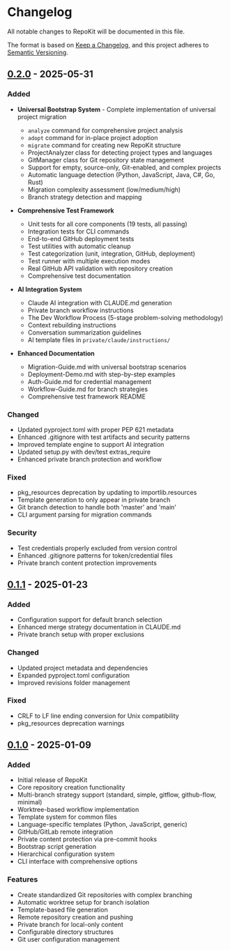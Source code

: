 # Changelog

All notable changes to RepoKit will be documented in this file.

The format is based on [Keep a Changelog](https://keepachangelog.com/en/1.0.0/),
and this project adheres to [Semantic Versioning](https://semver.org/spec/v2.0.0.html).

## [0.2.0] - 2025-05-31

### Added
- **Universal Bootstrap System** - Complete implementation of universal project migration
  - `analyze` command for comprehensive project analysis
  - `adopt` command for in-place project adoption
  - `migrate` command for creating new RepoKit structure
  - ProjectAnalyzer class for detecting project types and languages
  - GitManager class for Git repository state management
  - Support for empty, source-only, Git-enabled, and complex projects
  - Automatic language detection (Python, JavaScript, Java, C#, Go, Rust)
  - Migration complexity assessment (low/medium/high)
  - Branch strategy detection and mapping

- **Comprehensive Test Framework**
  - Unit tests for all core components (19 tests, all passing)
  - Integration tests for CLI commands
  - End-to-end GitHub deployment tests
  - Test utilities with automatic cleanup
  - Test categorization (unit, integration, GitHub, deployment)
  - Test runner with multiple execution modes
  - Real GitHub API validation with repository creation
  - Comprehensive test documentation

- **AI Integration System**
  - Claude AI integration with CLAUDE.md generation
  - Private branch workflow instructions
  - The Dev Workflow Process (5-stage problem-solving methodology)
  - Context rebuilding instructions
  - Conversation summarization guidelines
  - AI template files in `private/claude/instructions/`

- **Enhanced Documentation**
  - Migration-Guide.md with universal bootstrap scenarios
  - Deployment-Demo.md with step-by-step examples
  - Auth-Guide.md for credential management
  - Workflow-Guide.md for branch strategies
  - Comprehensive test framework README

### Changed
- Updated pyproject.toml with proper PEP 621 metadata
- Enhanced .gitignore with test artifacts and security patterns
- Improved template engine to support AI integration
- Updated setup.py with dev/test extras_require
- Enhanced private branch protection and workflow

### Fixed
- pkg_resources deprecation by updating to importlib.resources
- Template generation to only appear in private branch
- Git branch detection to handle both 'master' and 'main'
- CLI argument parsing for migration commands

### Security
- Test credentials properly excluded from version control
- Enhanced .gitignore patterns for token/credential files
- Private branch content protection improvements

## [0.1.1] - 2025-01-23

### Added
- Configuration support for default branch selection
- Enhanced merge strategy documentation in CLAUDE.md
- Private branch setup with proper exclusions

### Changed
- Updated project metadata and dependencies
- Expanded pyproject.toml configuration
- Improved revisions folder management

### Fixed
- CRLF to LF line ending conversion for Unix compatibility
- pkg_resources deprecation warnings

## [0.1.0] - 2025-01-09

### Added
- Initial release of RepoKit
- Core repository creation functionality
- Multi-branch strategy support (standard, simple, gitflow, github-flow, minimal)
- Worktree-based workflow implementation
- Template system for common files
- Language-specific templates (Python, JavaScript, generic)
- GitHub/GitLab remote integration
- Private content protection via pre-commit hooks
- Bootstrap script generation
- Hierarchical configuration system
- CLI interface with comprehensive options

### Features
- Create standardized Git repositories with complex branching
- Automatic worktree setup for branch isolation
- Template-based file generation
- Remote repository creation and pushing
- Private branch for local-only content
- Configurable directory structures
- Git user configuration management

[0.2.0]: https://github.com/djdarcy/git-repokit/compare/v0.1.1...v0.2.0
[0.1.1]: https://github.com/djdarcy/git-repokit/compare/v0.1.0...v0.1.1
[0.1.0]: https://github.com/djdarcy/git-repokit/releases/tag/v0.1.0